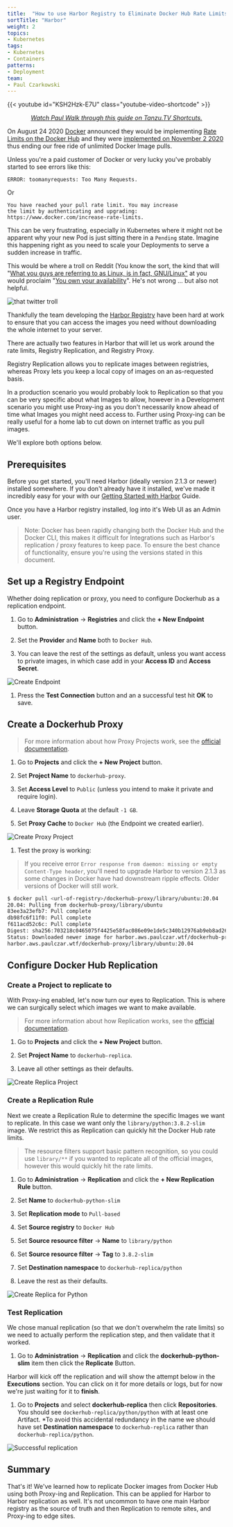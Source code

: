 ```yaml
---
title:  "How to use Harbor Registry to Eliminate Docker Hub Rate Limits"
sortTitle: "Harbor"
weight: 2
topics:
- Kubernetes
tags:
- Kubernetes
- Containers
patterns:
- Deployment
team:
- Paul Czarkowski
---
```


{{< youtube id="KSH2Hzk-E7U" class="youtube-video-shortcode" >}}
<div align="center"><i><a href="https://www.youtube.com/watch?v=KSH2Hzk-E7U&feature=youtu.be">Watch Paul Walk through this guide on Tanzu.TV Shortcuts.</a></i></div>

On August 24 2020 [Docker](https://docker.com) announced they would be implementing [Rate Limits on the Docker Hub](https://www.docker.com/blog/scaling-docker-to-serve-millions-more-developers-network-egress/) and they were [implemented on November 2 2020](https://www.docker.com/blog/what-you-need-to-know-about-upcoming-docker-hub-rate-limiting/) thus ending our free ride of unlimited Docker Image pulls.

Unless you're a paid customer of Docker or very lucky you've probably started to see errors like this:

```
ERROR: toomanyrequests: Too Many Requests.
```

Or

```
You have reached your pull rate limit. You may increase
the limit by authenticating and upgrading:
https://www.docker.com/increase-rate-limits.
```

This can be very frustrating, especially in Kubernetes where it might not be apparent why your new Pod is just sitting there in a `Pending` state. Imagine this happening right as you need to scale your Deployments to serve a sudden increase in traffic.

This would be where a troll on Reddit (You know the sort, the kind that will "[What you guys are referring to as Linux, is in fact, GNU/Linux"](https://news.ycombinator.com/item?id=6277943) at you would proclaim "[You own your availability](https://www.whoownsmyavailability.com/)". He's not wrong ... but also not helpful.

![that twitter troll](/images/guides/kubernetes/harbor-as-docker-proxy/tweet-who-owns-your-availability.png)

Thankfully the team developing the [Harbor Registry](https://goharbor.io/) have been hard at work to ensure that you can access the images you need without downloading the whole internet to your server.

There are actually two features in Harbor that will let us work around the rate limits, Registry Replication, and Registry Proxy.

Registry Replication allows you to replicate images between registries, whereas Proxy lets you keep a local copy of images on an as-requested basis.

In a production scenario you would probably look to Replication so that you can be very specific about what Images to allow, however in a Development scenario you might use Proxy-ing as you don't necessarily know ahead of time what Images you might need access to. Further using Proxy-ing can be really useful for a home lab to cut down on internet traffic as you pull images.

We'll explore both options below.

## Prerequisites

Before you get started, you'll need Harbor (ideally version 2.1.3 or newer) installed somewhere. If you don't already have it installed, we've made it incredibly easy for your with our [Getting Started with Harbor](/developer/guides/kubernetes/harbor-gs/) Guide.

Once you have a Harbor registry installed, log into it's Web UI as an Admin user.

> Note: Docker has been rapidly changing both the Docker Hub and the Docker CLI, this makes it difficult for Integrations such as Harbor's replication / proxy features to keep pace. To ensure the best chance of functionality, ensure you're using the versions stated in this document.

## Set up a Registry Endpoint

Whether doing replication or proxy, you need to configure Dockerhub as a replication endpoint.

1. Go to **Administration** -> **Registries** and click the **+ New Endpoint** button.

1. Set the **Provider** and **Name** both to `Docker Hub`.

1. You can leave the rest of the settings as default, unless you want access to private images, in which case add in your **Access ID** and **Access Secret**.

![Create Endpoint](/images/guides/kubernetes/harbor-as-docker-proxy/create-endpoint.png)

1. Press the **Test Connection** button and an a successful test hit **OK** to save.

## Create a Dockerhub Proxy

> For more information about how Proxy Projects work, see the [official documentation](https://goharbor.io/docs/2.1.0/administration/configure-proxy-cache/).

1. Go to **Projects** and click the **+ New Project** button.

1. Set **Project Name** to `dockerhub-proxy`.

1. Set **Access Level** to `Public` (unless you intend to make it private and require login).

1. Leave **Storage Quota** at the default `-1 GB`.

1. Set **Proxy Cache** to `Docker Hub` (the Endpoint we created earlier).

![Create Proxy Project](/images/guides/kubernetes/harbor-as-docker-proxy/create-proxy-project.png)

1. Test the proxy is working:

> If you receive error `Error response from daemon: missing or empty Content-Type header`, you'll need to upgrade Harbor to version 2.1.3 as some changes in Docker have had downstream ripple effects. Older versions of Docker will still work.

```bash
$ docker pull <url-of-registry>/dockerhub-proxy/library/ubuntu:20.04
20.04: Pulling from dockerhub-proxy/library/ubuntu
83ee3a23efb7: Pull complete
db98fc6f11f0: Pull complete
f611acd52c6c: Pull complete
Digest: sha256:703218c0465075f4425e58fac086e09e1de5c340b12976ab9eb8ad26615c3715
Status: Downloaded newer image for harbor.aws.paulczar.wtf/dockerhub-proxy/library/ubuntu:20.04
harbor.aws.paulczar.wtf/dockerhub-proxy/library/ubuntu:20.04
```

## Configure Docker Hub Replication

### Create a Project to replicate to

With Proxy-ing enabled, let's now turn our eyes to Replication. This is where we can surgically select which images we want to make available.

> For more information about how Replication works, see the [official documentation](https://goharbor.io/docs/2.1.0/administration/configuring-replication/).

1. Go to **Projects** and click the **+ New Project** button.

1. Set **Project Name** to `dockerhub-replica`.

1. Leave all other settings as their defaults.

![Create Replica Project](/images/guides/kubernetes/harbor-as-docker-proxy/create-replica-project.png)

### Create a Replication Rule

Next we create a Replication Rule to determine the specific Images we want to replicate. In this case we want only the `library/python:3.8.2-slim` image. We restrict this as Replication can quickly hit the Docker Hub rate limits.

> The resource filters support basic pattern recognition, so you could use `library/**` if you wanted to replicate all of the official images, however this would quickly hit the rate limits.

1. Go to **Administration** -> **Replication** and click the **+ New Replication Rule** button.

1. Set **Name** to `dockerhub-python-slim`

1. Set **Replication mode** to `Pull-based`

1. Set **Source registry** to `Docker Hub`

1. Set **Source resource filter** -> **Name** to `library/python`

1. Set **Source resource filter** -> **Tag** to `3.8.2-slim`

1. Set **Destination namespace** to `dockerhub-replica/python`

1. Leave the rest as their defaults.

![Create Replica for Python](/images/guides/kubernetes/harbor-as-docker-proxy/create-replica-python.png)

### Test Replication

We chose manual replication (so that we don't overwhelm the rate limits) so we need to actually perform the replication step, and then validate that it worked.

1. Go to **Administration** -> **Replication** and click the **dockerhub-python-slim** item then click the **Replicate** Button.

Harbor will kick off the replication and will show the attempt below in the **Executions** section. You can click on it for more details or logs, but for now we're just waiting for it to **finish**.

1. Go to **Projects** and select **dockerhub-replica** then click **Repositories**. You should see `dockerhub-replica/python/python` with at least one Artifact. *To avoid this accidental redundancy in the name we should have set **Destination namespace** to `dockerhub-replica` rather than `dockerhub-replica/python`.

![Successful replication](/images/guides/kubernetes/harbor-as-docker-proxy/replica-success.png)

## Summary

That's it!  We've learned how to replicate Docker images from Docker Hub using both Proxy-ing and Replication. This can be applied for Harbor to Harbor replication as well. It's not uncommon to have one main Harbor registry as the source of truth and then Replication to remote sites, and Proxy-ing to edge sites.